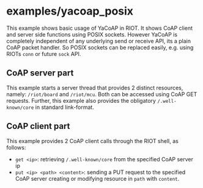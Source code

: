 # examples/yacoap_posix

This example shows basic usage of YaCoAP in RIOT. It shows CoAP client and
server side functions using POSIX sockets. However YaCoAP is completely
independent of any underlying send or receive API, its a plain CoAP packet
handler. So POSIX sockets can be replaced easily, e.g. using RIOTs `conn` or
future `sock` API.

## CoAP server part

This example starts a server thread that provides 2 distinct resources, namely:
`/riot/board` and `/riot/mcu`. Both can be accessed using CoAP GET requests.
Further, this example also provides the obligatory `/.well-known/core` in
standard link-format.

## CoAP client part

This example provides 2 CoAP client calls through the RIOT shell, as follows:

* `get <ip>`: retrieving `/.well-known/core` from the specified CoAP server ip
* `put <ip> <path> <content>`: sending a PUT request to the specified CoAP
   server creating or modifying resource in `path` with `content`.
